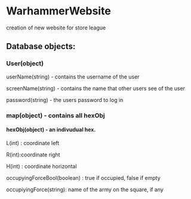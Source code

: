 # WarhammerWebsite
creation of new website for store league


## Database objects:
### User(object)
userName(string) - contains the username of the user

screenName(string) - contains the name that other users see of the user

password(string) - the users password to log in


### map(object) - contains all hexObj
#### hexObj(object) - an indivudual hex. 
L(int) : coordinate left 

R(int):coordinate right 

H(int) : coordinate horizontal

occupyingForceBool(boolean) : true if occupied, false if empty

occupiyingForce(string): name of the army on the square, if any

